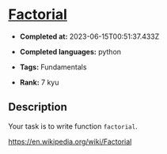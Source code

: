 # [Factorial](https://www.codewars.com/kata/57a049e253ba33ac5e000212)

- **Completed at:** 2023-06-15T00:51:37.433Z

- **Completed languages:** python

- **Tags:** Fundamentals

- **Rank:** 7 kyu

## Description

Your task is to write function `factorial`.

https://en.wikipedia.org/wiki/Factorial
